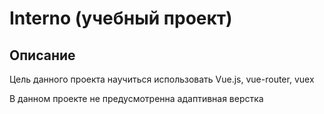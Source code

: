 # Interno (учебный проект)

## Описание

Цель данного проекта научиться использовать Vue.js, vue-router, vuex

В данном проекте не предусмотренна адаптивная верстка
